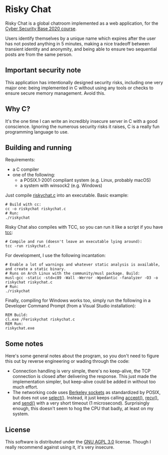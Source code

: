 # Risky Chat

Risky Chat is a global chatroom implemented as a web
application, for the [Cyber Security Base 2020 course][course].

Users identify themselves by a unique name which expires after the
user has not posted anything in 5 minutes, making a nice tradeoff
between transient identity and anonymity, and being able to ensure two
sequential posts are from the same person.

## Important security note

This application has intentionally designed security risks, including
one very major one: being implemented in C without using any tools or
checks to ensure secure memory management. Avoid this.

## Why C?

It's the one time I can write an incredibly insecure server in C with
a good conscience. Ignoring the numerous security risks it raises, C
is a really fun programming language to use.

## Building and running

Requirements:

- a C compiler
- one of the following:
  - a POSIX.1-2001 compliant system (e.g. Linux, probably macOS)
  - a system with winsock2 (e.g. Windows)

Just compile [riskychat.c](riskychat.c) into an executable. Basic
example:

```shell
# Build with cc:
cc -o riskychat riskychat.c
# Run:
./riskychat
```

Risky Chat also compiles with TCC, so you can run it like a script if
you have [tcc][tcc]:

```shell
# Compile and run (doesn't leave an executable lying around):
tcc -run riskychat.c
```

For development, I use the following incantation:

```shell
# Enable a lot of warnings and whatever static analysis is available, and create a static binary.
# Runs on Arch Linux with the community/musl package. Build:
musl-gcc -static -std=c89 -Wall -Werror -Wpedantic -fanalyzer -O3 -o riskychat riskychat.c
# Run:
./riskychat
```

Finally, compiling for Windows works too, simply run the following in
a Developer Command Prompt (from a Visual Studio installation):

```batchfile
REM Build:
cl.exe /Feriskychat riskychat.c
REM Run:
riskychat.exe
```

## Some notes

Here's some general notes about the program, so you don't need to
figure this out by reverse engineering or wading through the code:

- Connection handling is very simple, there's no keep-alive, the TCP
  connection is closed after delivering the response. This just made
  the implementation simpler, but keep-alive could be added in without
  too much effort.
- The networking code uses [Berkeley
  sockets](https://en.wikipedia.org/wiki/Berkeley_sockets) as
  standardized by POSIX, but does not use
  [select()](https://pubs.opengroup.org/onlinepubs/9699919799/functions/select.html).
  Instead, it just keeps calling
  [accept()](https://pubs.opengroup.org/onlinepubs/9699919799/functions/accept.html),
  [recv()](https://pubs.opengroup.org/onlinepubs/9699919799/functions/recv.html),
  and
  [send()](https://pubs.opengroup.org/onlinepubs/9699919799/functions/send.html)
  with a very short timeout (1 microsecond). Surprisingly enough, this
  doesn't seem to hog the CPU that badly, at least on my system.

## License

This software is distributed under the [GNU AGPL 3.0][license]
license. Though I really recommend against using it, it's very
insecure.

[course]: https://cybersecuritybase.mooc.fi/
[license]: LICENSE.md
[tcc]: https://bellard.org/tcc/
